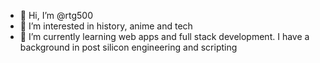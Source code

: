 - 👋 Hi, I’m @rtg500
- 👀 I’m interested in history, anime and tech
- 🌱 I’m currently learning web apps and full stack development. I have a background in post silicon engineering and scripting


<!---
rtg500/rtg500 is a ✨ special ✨ repository because its `README.md` (this file) appears on your GitHub profile.
You can click the Preview link to take a look at your changes.
--->
